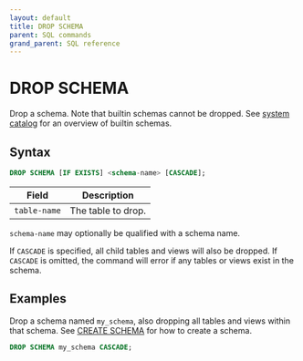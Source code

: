 ```yaml
---
layout: default
title: DROP SCHEMA
parent: SQL commands
grand_parent: SQL reference
---
```


# DROP SCHEMA

Drop a schema. Note that builtin schemas cannot be dropped. See [system catalog]
for an overview of builtin schemas.

## Syntax

```sql
DROP SCHEMA [IF EXISTS] <schema-name> [CASCADE];
```

| Field        | Description        |
| ------------ | ------------------ |
| `table-name` | The table to drop. |

`schema-name` may optionally be qualified with a schema name.

If `CASCADE` is specified, all child tables and views will also be dropped. If
`CASCADE` is omitted, the command will error if any tables or views exist in the
schema.

## Examples

Drop a schema named `my_schema`, also dropping all tables and views within that
schema. See [CREATE SCHEMA] for how to create a schema.

```sql
DROP SCHEMA my_schema CASCADE;
```

[CREATE SCHEMA]: /docs/sql-reference/sql-commands/create-schema.html
[system catalog]: /docs/sql-reference/system-catalog/
